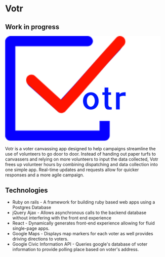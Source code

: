 # Votr
## Work in progress

![Votr logo](https://github.com/ahl2e/Votr/raw/master/app/assets/images/votr_logo.png)

Votr is a voter canvassing app designed to help campaigns streamline the use of volunteers to go door to door.  Instead of handing out paper turfs to canvassers and relying on more volunteers to input the data collected, Votr frees up volunteer hours by combining dispatching and data collection into one simple app.  Real-time updates and requests allow for quicker responses and a more agile campaign.

## Technologies

+ Ruby on rails - A framework for building ruby based web apps using a Postgres Database
+ jQuery Ajax - Allows asynchronous calls to the backend database without interfering with the front end experience
+ React - Dynamically generates front-end experience allowing for fluid single-page apps.
+ Google Maps - Displays map markers for each voter as well provides driving directions to voters.
+ Google Civic Information API - Queries google's database of voter information to provide polling place based on voter's address.
